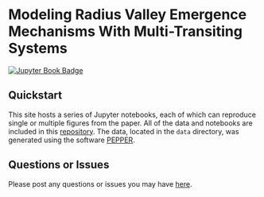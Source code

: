 # Modeling Radius Valley Emergence Mechanisms With Multi-Transiting Systems

[![Jupyter Book Badge](https://jupyterbook.org/badge.svg)](https://mvanwyngarden.github.io/radvalley_figs)

## Quickstart

This site hosts a series of Jupyter notebooks, each of which can reproduce single or multiple figures from the paper. All of the data and notebooks are included in this [repository](https://github.com/mvanwyngarden/PEPPER_figures). The data, located in the `data` directory, was generated using the software [PEPPER](https://github.com/mvanwyngarden/PEPPER).

## Questions or Issues

Please post any questions or issues you may have [here](https://github.com/mvanwyngarden/PEPPER/issues).
